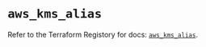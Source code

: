 # `aws_kms_alias`

Refer to the Terraform Registory for docs: [`aws_kms_alias`](https://www.terraform.io/docs/providers/aws/r/kms_alias).
